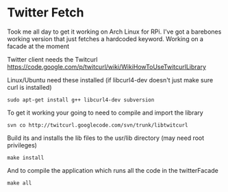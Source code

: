 Twitter Fetch
=================
Took me all day to get it working on Arch Linux for RPi. I've got a barebones working version that just fetches a hardcoded keyword.
Working on a facade at the moment


Twitter client needs the Twitcurl 
https://code.google.com/p/twitcurl/wiki/WikiHowToUseTwitcurlLibrary

Linux/Ubuntu need these installed (if libcurl4-dev doesn't just make sure curl is installed)
```
sudo apt-get install g++ libcurl4-dev subversion
```
To get it working your going to need to compile and import the library
```
svn co http://twitcurl.googlecode.com/svn/trunk/libtwitcurl
```
Build its and installs the lib files to the usr/lib directory (may need root privileges)
```
make install
```
And to compile the application which runs all the code in the twitterFacade
```
make all
```